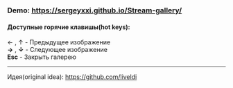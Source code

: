 ### Demo: https://sergeyxxi.github.io/Stream-gallery/
#### Доступные горячие клавишы(hot keys):
&larr; , &uarr; - Предыдущее изображение<br>
__&rarr;__ , __&darr;__ - Следующее изображение<br>
__Esc__ - Закрыть галерею

<hr>

Идея(original idea): https://github.com/liveldi
